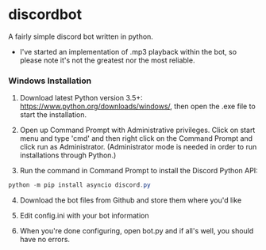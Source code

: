 discordbot
=============

A fairly simple discord bot written in python.

* I've started an implementation of .mp3 playback within the bot, so please note it's not the greatest nor the most reliable.


### Windows Installation

1) Download latest Python version 3.5+: https://www.python.org/downloads/windows/, then open the .exe file to start the installation.

2) Open up Command Prompt with Administrative privileges.
Click on start menu and type 'cmd' and then right click on the Command Prompt and click run as Administrator. (Administrator mode is needed in order to run installations through Python.)

3) Run the command in Command Prompt to install the Discord Python API:
```PowerShell
python -m pip install asyncio discord.py
```

4) Download the bot files from Github and store them where you'd like

5) Edit config.ini with your bot information

6) When you're done configuring, open bot.py and if all's well, you should have no errors.